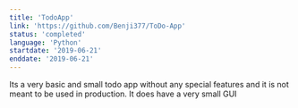```yaml
---
title: 'TodoApp'
link: 'https://github.com/Benji377/ToDo-App'
status: 'completed'
language: 'Python'
startdate: '2019-06-21'
enddate: '2019-06-21'
---
```


Its a very basic and small todo app without any special features and it is not
meant to be used in production. It does have a very small GUI